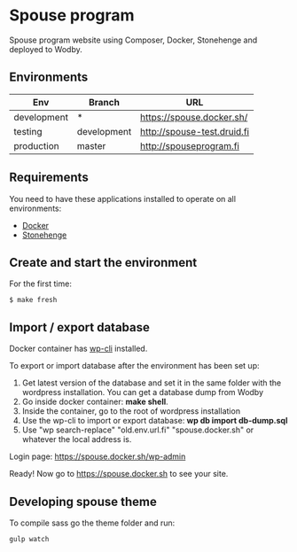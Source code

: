# Spouse program

Spouse program website using Composer, Docker, Stonehenge and deployed to Wodby.

## Environments

Env | Branch | URL
--- | ------ | ---
development | * | https://spouse.docker.sh/
testing | development | http://spouse-test.druid.fi
production | master | http://spouseprogram.fi

## Requirements

You need to have these applications installed to operate on all environments:

- [Docker](https://github.com/druidfi/guidelines/blob/master/docs/docker.md)
- [Stonehenge](https://github.com/druidfi/stonehenge)

## Create and start the environment

For the first time:

```
$ make fresh
```

## Import / export database
Docker container has [wp-cli](https://developer.wordpress.org/cli/commands/) installed.

To export or import database after the environment has been set up:
1. Get latest version of the database and set it in the same folder with the wordpress installation. You can get a database dump from Wodby
2. Go inside docker container: **make shell**.
3. Inside the container, go to the root of wordpress installation
4. Use the wp-cli to import or export database: **wp db import db-dump.sql**
5. Use "wp search-replace" "old.env.url.fi" "spouse.docker.sh" or whatever the local address is. 

Login page: https://spouse.docker.sh/wp-admin

Ready! Now go to https://spouse.docker.sh to see your site.

## Developing spouse theme

To compile sass go the theme folder and run:
```
gulp watch
```
